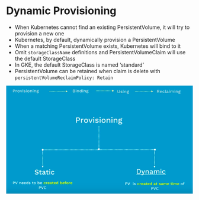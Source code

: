 # Dynamic Provisioning

* When Kubernetes cannot find an existing PersistentVolume, it will try to provision a new one
* Kubernetes, by default, dynamically provision a PersistentVolume
* When a matching PersistentVolume exists, Kubernetes will bind to it
* Omit `storageClassName` definitions and PersistentVolumeClaim will use the default StorageClass
* In GKE, the default StorageClass is named ‘standard’ 
* PersistentVolume can be retained when claim is delete with `persistentVolumeReclaimPolicy: Retain`

[![](../media/pv-static-dynamic.png)](https://www.bogotobogo.com/DevOps/Docker/Docker_Kubernetes_Persistent_Volumes_Dynamic_Volume_Provisioning.php)